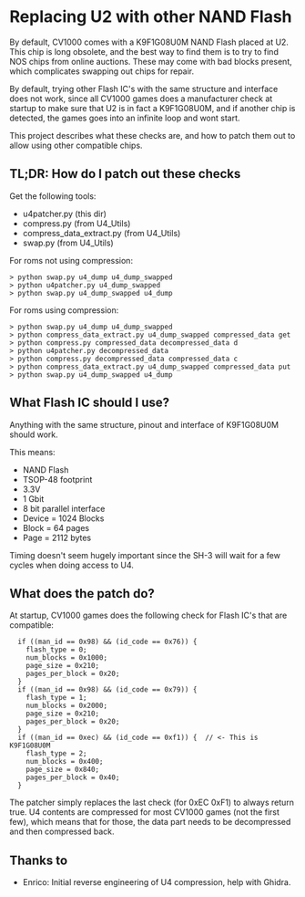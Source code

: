 # Replacing U2 with other NAND Flash 

By default, CV1000 comes with a K9F1G08U0M NAND Flash placed at U2. This chip is long obsolete, and the best way to find them is to try to find NOS chips from online auctions. These may come with bad blocks present, which complicates swapping out chips for repair.

By default, trying other Flash IC's with the same structure and interface does not work, since all CV1000 games does a manufacturer check at startup to make sure that U2 is in fact a K9F1G08U0M, and if another chip is detected, the games goes into an infinite loop and wont start.

This project describes what these checks are, and how to patch them out to allow using other compatible chips.

## TL;DR: How do I patch out these checks

Get the following tools:

- u4patcher.py (this dir)
- compress.py (from U4_Utils)
- compress_data_extract.py (from U4_Utils)
- swap.py (from U4_Utils)

For roms not using compression:

```
> python swap.py u4_dump u4_dump_swapped
> python u4patcher.py u4_dump_swapped
> python swap.py u4_dump_swapped u4_dump
```

For roms using compression:

```
> python swap.py u4_dump u4_dump_swapped
> python compress_data_extract.py u4_dump_swapped compressed_data get
> python compress.py compressed_data decompressed_data d
> python u4patcher.py decompressed_data
> python compress.py decompressed_data compressed_data c
> python compress_data_extract.py u4_dump_swapped compressed_data put
> python swap.py u4_dump_swapped u4_dump
```

## What Flash IC should I use?

Anything with the same structure, pinout and interface of K9F1G08U0M should work.

This means:
- NAND Flash
- TSOP-48 footprint
- 3.3V
- 1 Gbit
- 8 bit parallel interface
- Device = 1024 Blocks
- Block = 64 pages
- Page = 2112 bytes

Timing doesn't seem hugely important since the SH-3 will wait for a few cycles when doing access to U4.

## What does the patch do?

At startup, CV1000 games does the following check for Flash IC's that are compatible:

```
  if ((man_id == 0x98) && (id_code == 0x76)) {
    flash_type = 0;
    num_blocks = 0x1000;
    page_size = 0x210;
    pages_per_block = 0x20;
  }
  if ((man_id == 0x98) && (id_code == 0x79)) {
    flash_type = 1;
    num_blocks = 0x2000;
    page_size = 0x210;
    pages_per_block = 0x20;
  }
  if ((man_id == 0xec) && (id_code == 0xf1)) {  // <- This is K9F1G08U0M
    flash_type = 2;
    num_blocks = 0x400;
    page_size = 0x840;
    pages_per_block = 0x40;
  }
```

The patcher simply replaces the last check (for 0xEC 0xF1) to always return true. U4 contents are compressed for most CV1000 games (not the first few), which means that for those, the data part needs to be decompressed and then compressed back.

## Thanks to
- Enrico: Initial reverse engineering of U4 compression, help with Ghidra.
